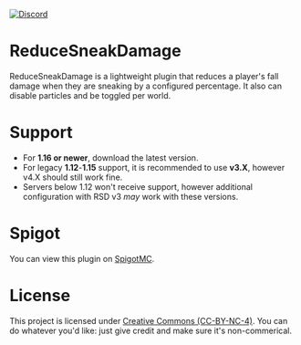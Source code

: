 [![Discord](https://img.shields.io/discord/469625341837836290?style=flat-square&logo=Discord&logoColor=bdc7fc&label=Support%20Discord)](https://zachduda.com/discord?utm=github_badge)
# ReduceSneakDamage

ReduceSneakDamage is a lightweight plugin that reduces a player's fall damage when they are sneaking by a configured
percentage. It also can disable particles and be toggled per world.

# Support
- For **1.16 or newer**, download the latest version.
- For legacy **1.12**-**1.15** support, it is recommended to use **v3.X**, however v4.X should still work fine.
- Servers below 1.12 won't receive support, however additional configuration with RSD v3 *may* work with these versions.

# Spigot

You can view this plugin on [SpigotMC](https://www.spigotmc.org/resources/reducesneakdamage.64357/).


# License
This project is licensed under [Creative Commons (CC-BY-NC-4)](https://creativecommons.org/licenses/by-nc/4.0/).
You can do whatever you'd like: just give credit and make sure it's non-commerical.
